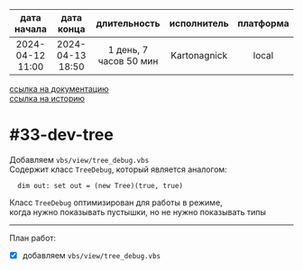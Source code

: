 |   дата начала    |    дата конца    |      длительность      | исполнитель  | платформа |
|:----------------:|:----------------:|:----------------------:|:------------:|:---------:|
| 2024-04-12 11:00 | 2024-04-13 18:50 | 1 день, 7 часов 50 мин | Kartonagnick |   local   |

[ссылка на документацию](../docs.md)  
[ссылка на историю](../history.md#-v033-dev)  

#33-dev-tree
============
Добавляем `vbs/view/tree_debug.vbs`  
Содержит класс `TreeDebug`, который является аналогом:  
```vbs
  dim out: set out = (new Tree)(true, true)
```

Класс `TreeDebug` оптимизирован для работы в режиме,  
когда нужно показывать пустышки, но не нужно показывать типы  

--------------------------------------------------------------------------------

План работ:  
  - [x] добавляем `vbs/view/tree_debug.vbs`  

